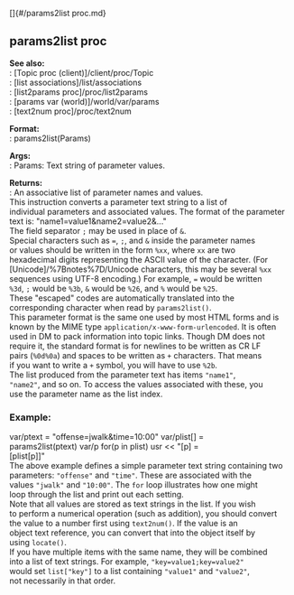 []{#/params2list proc.md}    
## params2list proc    
**See also:**    
:   [Topic proc (client)]/client/proc/Topic    
:   [list associations]/list/associations    
:   [list2params proc]/proc/list2params    
:   [params var (world)]/world/var/params    
:   [text2num proc]/proc/text2num    
<!-- -->    
**Format:**    
:   params2list(Params)    
<!-- -->    
**Args:**    
:   Params: Text string of parameter values.    
<!-- -->    
**Returns:**    
:   An associative list of parameter names and values.    
This instruction converts a parameter text string to a list of    
individual parameters and associated values. The format of the parameter    
text is: \"name1=value1&name2=value2&\...\"    
The field separator `;` may be used in place of `&`.    
Special characters such as `=`, `;`, and `&` inside the parameter names    
or values should be written in the form `%xx`, where `xx` are two    
hexadecimal digits representing the ASCII value of the character. (For    
[Unicode]/%7Bnotes%7D/Unicode characters, this may be several `%xx`    
sequences using UTF-8 encoding.) For example, `=` would be written    
`%3d`, `;` would be `%3b`, `&` would be `%26`, and `%` would be `%25`.    
These \"escaped\" codes are automatically translated into the    
corresponding character when read by `params2list()`.    
This parameter format is the same one used by most HTML forms and is    
known by the MIME type `application/x-www-form-urlencoded`. It is often    
used in DM to pack information into topic links. Though DM does not    
require it, the standard format is for newlines to be written as CR LF    
pairs (`%0d%0a`) and spaces to be written as `+` characters. That means    
if you want to write a `+` symbol, you will have to use `%2b`.    
The list produced from the parameter text has items `"name1"`,    
`"name2"`, and so on. To access the values associated with these, you    
use the parameter name as the list index.    
### Example:    
var/ptext = \"offense=jwalk&time=10:00\" var/plist\[\] =    
params2list(ptext) var/p for(p in plist) usr \<\< \"\[p\] =    
\[plist\[p\]\]\"    
The above example defines a simple parameter text string containing two    
parameters: `"offense"` and `"time"`. These are associated with the    
values `"jwalk"` and `"10:00"`. The `for` loop illustrates how one might    
loop through the list and print out each setting.    
Note that all values are stored as text strings in the list. If you wish    
to perform a numerical operation (such as addition), you should convert    
the value to a number first using `text2num()`. If the value is an    
object text reference, you can convert that into the object itself by    
using `locate()`.    
If you have multiple items with the same name, they will be combined    
into a list of text strings. For example, `"key=value1;key=value2"`    
would set `list["key"]` to a list containing `"value1"` and `"value2"`,    
not necessarily in that order.  